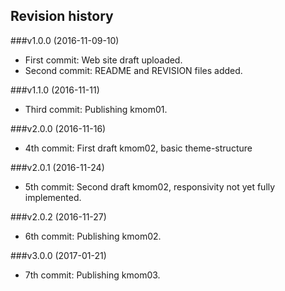 Revision history
----------------


###v1.0.0 (2016-11-09-10)

* First commit: Web site draft uploaded.
* Second commit: README and REVISION files added.

###v1.1.0 (2016-11-11)

* Third commit: Publishing kmom01.

###v2.0.0 (2016-11-16)

* 4th commit: First draft kmom02, basic theme-structure

###v2.0.1 (2016-11-24)

* 5th commit: Second draft kmom02, responsivity not yet fully implemented.

###v2.0.2 (2016-11-27)

* 6th commit: Publishing kmom02.

###v3.0.0 (2017-01-21)

* 7th commit: Publishing kmom03.
